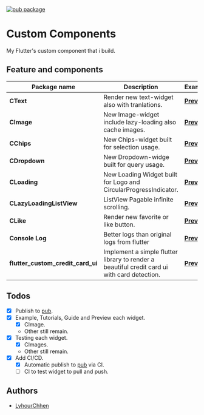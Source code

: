 [![pub package](https://img.shields.io/badge/pub-0.0.1-blueviolet.svg)](https://pub.dev/packages/custom_components)

# Custom Components
My Flutter's custom component that i build.



## Feature and components
 
|Package name| Description | Example|IsDone
|--|--|--|--|
| **CText**  | Render new text-widget also with tranlations. |[**Preview**](https://github.com/LyhourChhen/custom_components/tree/master/example)|**YES** |
|**CImage**|New Image-widget include lazy-loading also cache images.|[**Preview**](https://github.com/LyhourChhen/custom_components/tree/master/example)| **YES**
|**CChips**|New Chips-widget built for selection usage.|[**Preview**](https://github.com/LyhourChhen/custom_components/tree/master/example)|**YES**
|**CDropdown**|New Dropdown-widge built for query usage.|[**Preview**](https://github.com/LyhourChhen/custom_components/tree/master/example)|**NO**
|**CLoading**|New Loading Widget built for Logo and CircularProgressIndicator.|[**Preview**](https://github.com/LyhourChhen/custom_components/tree/master/example)|**YES**
|**CLazyLoadingListView**|ListView Pagable infinite scrolling.|[**Preview**](https://github.com/LyhourChhen/custom_components/tree/master/example)|**YES**
|**CLike**|Render new favorite or like button.|[**Preview**](https://github.com/LyhourChhen/custom_components/tree/master/example)|**YES**
|**Console Log**|Better logs than original logs from flutter|[**Preview**](https://github.com/LyhourChhen/custom_components/tree/master/example)|**YES**
|**flutter_custom_credit_card_ui**|Implement a simple flutter library to render a beautiful credit card ui with card detection.|[**Preview**](https://github.com/LyhourChhen/flutter_custom_credit_card_ui)|**YES**

## Todos
- [x] Publish to [pub](https://pub.dev/packages/custom_components).
- [x] Example, Tutorials, Guide and Preview each widget.
  - [x] CImage.
  - Other still remain.
- [x] Testing each widget.
  - [x] CImages.
  - Other still remain.
- [x] Add CI/CD.
  - [x] Automatic publish to [pub](https://pub.dev/packages/custom_components) via CI.
  - [ ] CI to test widget to pull and push.

## Authors 
- [LyhourChhen](https://github.com/lyhourchhen)

